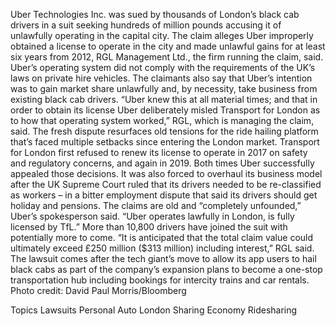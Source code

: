 Uber Technologies Inc. was sued by thousands of London’s black cab drivers in a suit seeking hundreds of million pounds accusing it of unlawfully operating in the capital city.
The claim alleges Uber improperly obtained a license to operate in the city and made unlawful gains for at least six years from 2012, RGL Management Ltd., the firm running the claim, said. Uber’s operating system did not comply with the requirements of the UK’s laws on private hire vehicles.
The claimants also say that Uber’s intention was to gain market share unlawfully and, by necessity, take business from existing black cab drivers.
“Uber knew this at all material times; and that in order to obtain its license Uber deliberately misled Transport for London as to how that operating system worked,” RGL, which is managing the claim, said.
The fresh dispute resurfaces old tensions for the ride hailing platform that’s faced multiple setbacks since entering the London market. Transport for London first refused to renew its license to operate in 2017 on safety and regulatory concerns, and again in 2019. Both times Uber successfully appealed those decisions.
It was also forced to overhaul its business model after the UK Supreme Court ruled that its drivers needed to be re-classified as workers – in a bitter employment dispute that said its drivers should get holiday and pensions.
The claims are old and “completely unfounded,” Uber’s spokesperson said. “Uber operates lawfully in London, is fully licensed by TfL.”
More than 10,800 drivers have joined the suit with potentially more to come. “It is anticipated that the total claim value could ultimately exceed £250 million ($313 million) including interest,” RGL said.
The lawsuit comes after the tech giant’s move to allow its app users to hail black cabs as part of the company’s expansion plans to become a one-stop transportation hub including bookings for intercity trains and car rentals.
Photo credit: David Paul Morris/Bloomberg

Topics
Lawsuits
Personal Auto
London
Sharing Economy
Ridesharing
